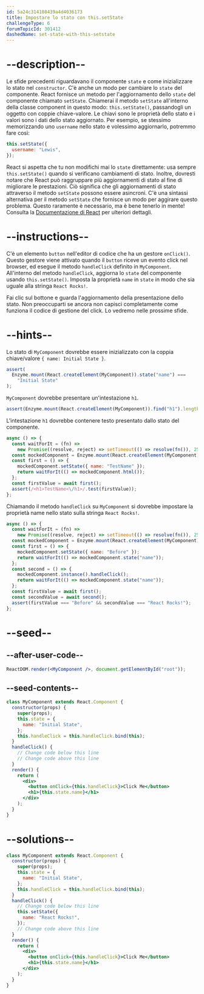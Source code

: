 ```yaml
---
id: 5a24c314108439a4d4036173
title: Impostare lo stato con this.setState
challengeType: 6
forumTopicId: 301412
dashedName: set-state-with-this-setstate
---
```


# --description--

Le sfide precedenti riguardavano il componente `state` e come inizializzare lo stato nel `constructor`. C'è anche un modo per cambiare lo `state` del componente. React fornisce un metodo per l'aggiornamento dello `state` del componente chiamato `setState`. Chiamerai il metodo `setState` all'interno della classe component in questo modo: `this.setState()`, passandogli un oggetto con coppie chiave-valore. Le chiavi sono le proprietà dello stato e i valori sono i dati dello stato aggiornato. Per esempio, se stessimo memorizzando uno `username` nello stato e volessimo aggiornarlo, potremmo fare così:

```jsx
this.setState({
  username: "Lewis",
});
```

React si aspetta che tu non modifichi mai lo `state` direttamente: usa sempre `this.setState()` quando si verificano cambiamenti di stato. Inoltre, dovresti notare che React può raggruppare più aggiornamenti di stato al fine di migliorare le prestazioni. Ciò significa che gli aggiornamenti di stato attraverso il metodo `setState` possono essere asincroni. C'è una sintassi alternativa per il metodo `setState` che fornisce un modo per aggirare questo problema. Questo raramente è necessario, ma è bene tenerlo in mente! Consulta la [Documentazione di React](https://facebook.github.io/react/docs/state-and-lifecycle.html) per ulteriori dettagli.

# --instructions--

C'è un elemento `button` nell'editor di codice che ha un gestore `onClick()`. Questo gestore viene attivato quando il `button` riceve un evento click nel browser, ed esegue il metodo `handleClick` definito in `MyComponent`. All'interno del metodo `handleClick`, aggiorna lo `state` del componente usando `this.setState()`. Imposta la proprietà `name` in `state` in modo che sia uguale alla stringa `React Rocks!`.

Fai clic sul bottone e guarda l'aggiornamento della presentazione dello stato. Non preoccuparti se ancora non capisci completamente come funziona il codice di gestione del click. Lo vedremo nelle prossime sfide.

# --hints--

Lo stato di `MyComponent` dovrebbe essere inizializzato con la coppia chiave/valore `{ name: Initial State }`.

```js
assert(
  Enzyme.mount(React.createElement(MyComponent)).state("name") ===
    "Initial State"
);
```

`MyComponent` dovrebbe presentare un'intestazione `h1`.

```js
assert(Enzyme.mount(React.createElement(MyComponent)).find("h1").length === 1);
```

L'intestazione `h1` dovrebbe contenere testo presentato dallo stato del componente.

```js
async () => {
  const waitForIt = (fn) =>
    new Promise((resolve, reject) => setTimeout(() => resolve(fn()), 250));
  const mockedComponent = Enzyme.mount(React.createElement(MyComponent));
  const first = () => {
    mockedComponent.setState({ name: "TestName" });
    return waitForIt(() => mockedComponent.html());
  };
  const firstValue = await first();
  assert(/<h1>TestName<\/h1>/.test(firstValue));
};
```

Chiamando il metodo `handleClick` su `MyComponent` si dovrebbe impostare la proprietà name nello stato sulla stringa `React Rocks!`.

```js
async () => {
  const waitForIt = (fn) =>
    new Promise((resolve, reject) => setTimeout(() => resolve(fn()), 250));
  const mockedComponent = Enzyme.mount(React.createElement(MyComponent));
  const first = () => {
    mockedComponent.setState({ name: "Before" });
    return waitForIt(() => mockedComponent.state("name"));
  };
  const second = () => {
    mockedComponent.instance().handleClick();
    return waitForIt(() => mockedComponent.state("name"));
  };
  const firstValue = await first();
  const secondValue = await second();
  assert(firstValue === "Before" && secondValue === "React Rocks!");
};
```

# --seed--

## --after-user-code--

```jsx
ReactDOM.render(<MyComponent />, document.getElementById("root"));
```

## --seed-contents--

```jsx
class MyComponent extends React.Component {
  constructor(props) {
    super(props);
    this.state = {
      name: "Initial State",
    };
    this.handleClick = this.handleClick.bind(this);
  }
  handleClick() {
    // Change code below this line
    // Change code above this line
  }
  render() {
    return (
      <div>
        <button onClick={this.handleClick}>Click Me</button>
        <h1>{this.state.name}</h1>
      </div>
    );
  }
}
```

# --solutions--

```jsx
class MyComponent extends React.Component {
  constructor(props) {
    super(props);
    this.state = {
      name: "Initial State",
    };
    this.handleClick = this.handleClick.bind(this);
  }
  handleClick() {
    // Change code below this line
    this.setState({
      name: "React Rocks!",
    });
    // Change code above this line
  }
  render() {
    return (
      <div>
        <button onClick={this.handleClick}>Click Me</button>
        <h1>{this.state.name}</h1>
      </div>
    );
  }
}
```
